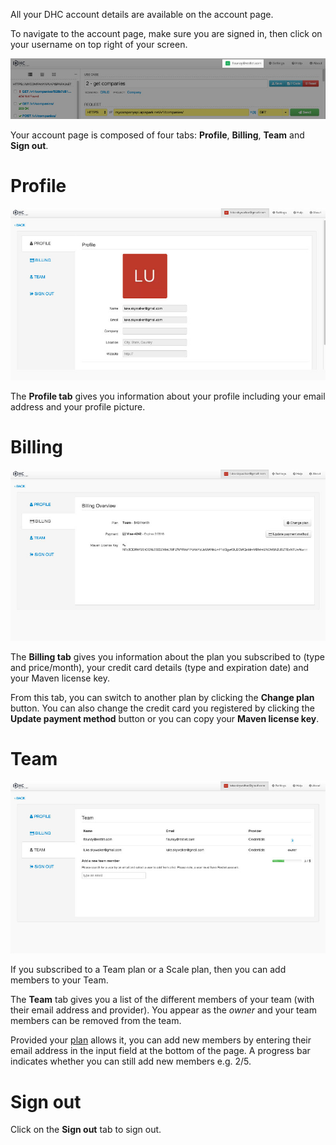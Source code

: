 All your DHC account details are available on the account page.

To navigate to the account page, make sure you are signed in, then click on your username on top right of your screen.

![My account](images/my-account.jpg "My account")

Your account page is composed of four tabs: **Profile**, **Billing**, **Team** and **Sign out**.

# Profile

![Profile tab](images/profile-tab.jpg "Profile tab")

 The **Profile tab** gives you information about your profile including your email address and your profile picture.

# <a class="anchor" name="billing"></a>Billing

![Billing tab](images/billing-tab.jpg "Billing tab")

The **Billing tab** gives you information about the plan you subscribed to (type and price/month), your credit card details (type and expiration date) and your Maven license key.

From this tab, you can switch to another plan by clicking the **Change plan** button. You can also change the credit card you registered by clicking the **Update payment method** button or you can copy your **Maven license key**.

# Team

![Team tab](images/team-tab.jpg "Team tab")

If you subscribed to a Team plan or a Scale plan, then you can add members to your Team.

The **Team** tab gives you a list of the different members of your team (with their email address and provider). You appear as the *owner* and your team members can be removed from the team.  

Provided your [plan](./subscribe "plans") allows it, you can add new members by entering their email address in the input field at the bottom of the page.
A progress bar indicates whether you can still add new members e.g. 2/5.

# Sign out

Click on the **Sign out** tab to sign out.
